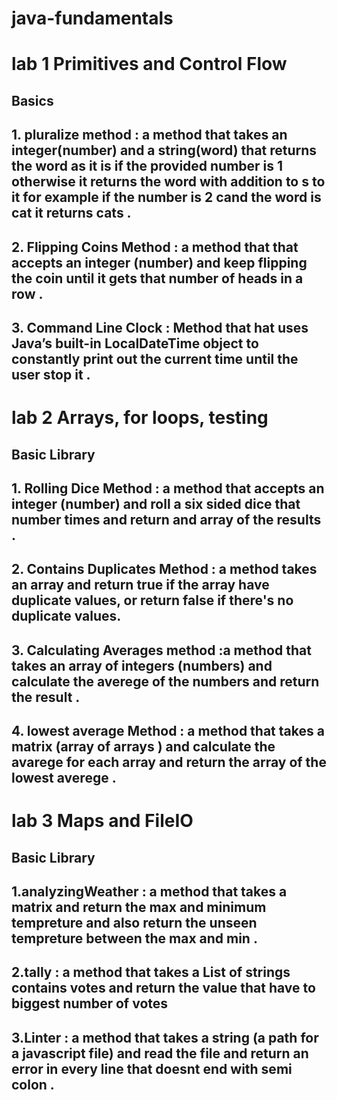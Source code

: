 # java-fundamentals

# lab 1 Primitives and Control Flow

## Basics

## 1. pluralize method : a method that takes an integer(number) and a string(word) that returns the word as it is if the provided number is 1 otherwise it returns the word with addition to s to it for example if the number is 2 cand the word is cat it returns cats .

## 2. Flipping Coins Method : a method that that accepts an integer (number) and keep flipping the coin until it gets that number of heads in a row .

## 3. Command Line Clock : Method that hat uses Java’s built-in LocalDateTime object to constantly print out the current time until the user stop it .

# lab 2 Arrays, for loops, testing

## Basic Library

## 1. Rolling Dice Method : a method that accepts an integer (number) and roll a six sided dice that number times and return and array of the results .

## 2. Contains Duplicates Method : a method takes an array and return true if the array have duplicate values, or return false if there's no duplicate values.

## 3. Calculating Averages method :a method that takes an array of integers (numbers) and calculate the averege of the numbers and return the result .

## 4. lowest average Method : a method that takes a matrix (array of arrays ) and calculate the avarege for each array and return the array of the lowest averege .


# lab 3 Maps and FileIO

## Basic Library

## 1.analyzingWeather : a method that takes a matrix and return the max and minimum tempreture and also return the unseen tempreture between the max and min .

## 2.tally : a method that takes a List of strings contains votes and return the value that have to biggest number of votes 

## 3.Linter : a method that takes a string (a path for a javascript file) and read the file and return an error in every line that doesnt end with semi colon . 

